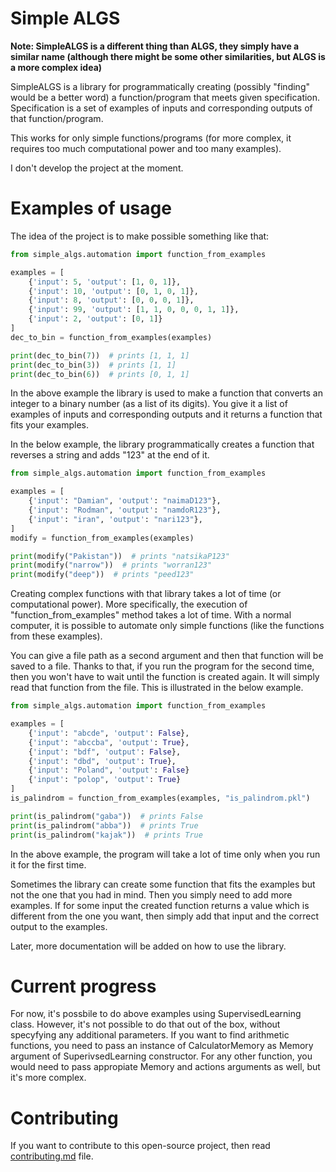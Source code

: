 # Simple ALGS

**Note: SimpleALGS is a different thing than ALGS, they simply have a similar name (although there might be some other similarities, but ALGS is a more complex idea)**

SimpleALGS is a library for programmatically creating (possibly "finding" would be a better word) a function/program that meets given specification. Specification is a set of examples of inputs and corresponding outputs of that function/program.

This works for only simple functions/programs (for more complex, it requires too much computational power and too many examples).

I don't develop the project at the moment.

# Examples of usage

The idea of the project is to make possible something like that:

``` python
from simple_algs.automation import function_from_examples

examples = [
    {'input': 5, 'output': [1, 0, 1]},
    {'input': 10, 'output': [0, 1, 0, 1]},
    {'input': 8, 'output': [0, 0, 0, 1]},
    {'input': 99, 'output': [1, 1, 0, 0, 0, 1, 1]},
    {'input': 2, 'output': [0, 1]}
]
dec_to_bin = function_from_examples(examples)

print(dec_to_bin(7))  # prints [1, 1, 1]
print(dec_to_bin(3))  # prints [1, 1]
print(dec_to_bin(6))  # prints [0, 1, 1]
```

In the above example the library is used to make a function that converts an integer to a binary number (as a list of its digits). You give it a list of examples of inputs and corresponding outputs and it returns a function that fits your examples.

In the below example, the library programmatically creates a function that reverses a string and adds "123" at the end of it.

``` python
from simple_algs.automation import function_from_examples

examples = [
    {'input': "Damian", 'output': "naimaD123"},
    {'input': "Rodman", 'output': "namdoR123"},
    {'input': "iran", 'output': "nari123"},
]
modify = function_from_examples(examples)

print(modify("Pakistan"))  # prints "natsikaP123"
print(modify("narrow"))  # prints "worran123"
print(modify("deep"))  # prints "peed123"
```

Creating complex functions with that library takes a lot of time (or computational power). More specifically, the execution of "function_from_examples" method takes a lot of time. With a normal computer, it is possible to automate only simple functions (like the functions from these examples).

You can give a file path as a second argument and then that function will be saved to a file. Thanks to that, if you run the program for the second time, then you won't have to wait until the function is created again. It will simply read that function from the file. This is illustrated in the below example.

``` python
from simple_algs.automation import function_from_examples

examples = [
    {'input': "abcde", 'output': False},
    {'input': "abccba", 'output': True},
    {'input': "bdf", 'output': False},
    {'input': "dbd", 'output': True},
    {'input': "Poland", 'output': False}
    {'input': "polop", 'output': True}
]
is_palindrom = function_from_examples(examples, "is_palindrom.pkl")

print(is_palindrom("gaba"))  # prints False
print(is_palindrom("abba"))  # prints True
print(is_palindrom("kajak"))  # prints True
```

In the above example, the program will take a lot of time only when you run it for the first time.

Sometimes the library can create some function that fits the examples but not the one that you had in mind. Then you simply need to add more examples. If for some input the created function returns a value which is different from the one you want, then simply add that input and the correct output to the examples.

Later, more documentation will be added on how to use the library.

# Current progress

For now, it's possbile to do above examples using SupervisedLearning class. However, it's not possible to do that out of the box, without specyfying any additional parameters. If you want to find arithmetic functions, you need to pass an instance of CalculatorMemory as Memory argument of SuperivsedLearning constructor. For any other function, you would need to pass appropiate Memory and actions arguments as well, but it's more complex.

# Contributing

If you want to contribute to this open-source project, then read [contributing.md](https://github.com/damc/simple-algs/blob/master/contributing.md) file.

